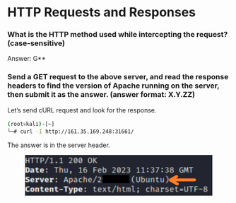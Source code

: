 # HTTP Requests and Responses

### **What is the HTTP method used while intercepting the request? (case-sensitive)**

Answer: G\*\*

### **Send a GET request to the above server, and read the response headers to find the version of Apache running on the server, then submit it as the answer. (answer format: X.Y.ZZ)**

Let’s send cURL request and look for the response.

```bash
(root💀kali)-[~]
└─# curl -I http://161.35.169.248:31661/
```

The answer is in the server header.

<figure><img src="../../../../../.gitbook/assets/Untitled (4) (1).png" alt=""><figcaption></figcaption></figure>
